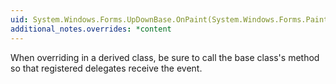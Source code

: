 ```yaml
---
uid: System.Windows.Forms.UpDownBase.OnPaint(System.Windows.Forms.PaintEventArgs)
additional_notes.overrides: *content
---
```


<p>When overriding <xref href="System.Windows.Forms.UpDownBase.OnPaint(System.Windows.Forms.PaintEventArgs)"></xref> in a derived class, be sure to call the base class's <xref href="System.Windows.Forms.UpDownBase.OnPaint(System.Windows.Forms.PaintEventArgs)"></xref> method so that registered delegates receive the event.</p>


